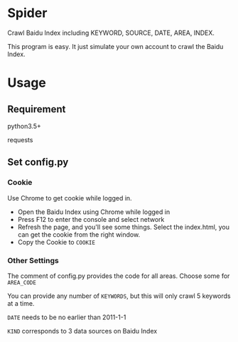 # Spider
Crawl Baidu Index including KEYWORD, SOURCE, DATE, AREA, INDEX.

This program is easy. It just simulate your own account to crawl the Baidu Index.

# Usage

## Requirement
python3.5+

requests

## Set config.py
### Cookie
Use Chrome to get cookie while logged in.
- Open the Baidu Index using Chrome while logged in
- Press F12 to enter the console and select network
- Refresh the page, and you'll see some things.
Select the index.html, you can get the cookie from the right window.
- Copy the Cookie to `COOKIE`

### Other Settings
The comment of config.py provides the code for all areas. Choose some for `AREA_CODE` 

You can provide any number of `KEYWORDS`, but this will only crawl 5 keywords at a time.

`DATE` needs to be no earlier than 2011-1-1

`KIND` corresponds to 3 data sources on Baidu 
Index

